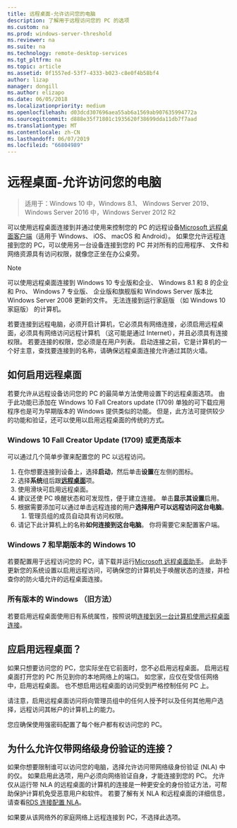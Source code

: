 ```yaml
---
title: 远程桌面-允许访问您的电脑
description: 了解用于远程访问您的 PC 的选项
ms.custom: na
ms.prod: windows-server-threshold
ms.reviewer: na
ms.suite: na
ms.technology: remote-desktop-services
ms.tgt_pltfrm: na
ms.topic: article
ms.assetid: 0f1557ed-53f7-4333-b023-c8e0f4b58bf4
author: lizap
manager: dongill
ms.author: elizapo
ms.date: 06/05/2018
ms.localizationpriority: medium
ms.openlocfilehash: d03dcd307696aea55ab6a1569ab907635994772a
ms.sourcegitcommit: d888e35f71801c1935620f38699dda11db7f7aad
ms.translationtype: MT
ms.contentlocale: zh-CN
ms.lasthandoff: 06/07/2019
ms.locfileid: "66804989"
---
```

# <a name="remote-desktop---allow-access-to-your-pc"></a>远程桌面-允许访问您的电脑

>适用于：Windows 10 中，Windows 8.1、 Windows Server 2019、 Windows Server 2016 中，Windows Server 2012 R2

可以使用远程桌面连接到并通过使用来控制您的 PC 的远程设备[Microsoft 远程桌面客户端](remote-desktop-clients.md)（适用于 Windows、 iOS、 macOS 和 Android）。 如果您允许远程连接到您的 PC，可以使用另一台设备连接到您的 PC 并对所有的应用程序、 文件和网络资源具有访问权限，就像您正坐在办公桌旁。  

> [!NOTE]
> 可以使用远程桌面连接到 Windows 10 专业版和企业、 Windows 8.1 和 8 的企业和 Pro、 Windows 7 专业版、 企业版和旗舰版和 Windows Server 版本比 Windows Server 2008 更新的文件。 无法连接到运行家庭版 （如 Windows 10 家庭版） 的计算机。 

若要连接到远程电脑，必须开启计算机，它必须具有网络连接，必须启用远程桌面，必须具有网络访问远程计算机 （这可能是通过 Internet），并且必须具有连接权限。 若要连接的权限，您必须是在用户列表。 启动连接之前，它是计算机的一个好主意，查找要连接到的名称，请确保远程桌面连接允许通过其防火墙。

## <a name="how-to-enable-remote-desktop"></a>如何启用远程桌面

若要允许从远程设备访问您的 PC 的最简单方法使用设置下的远程桌面选项。 由于此功能已添加在 Windows 10 Fall Creators update (1709) 单独的可下载应用程序也是可为早期版本的 Windows 提供类似的功能。 但是，此方法可提供较少的功能和验证，还可以使用以启用远程桌面的传统的方式。

### <a name="windows-10-fall-creator-update-1709-or-later"></a>Windows 10 Fall Creator Update (1709) 或更高版本

可以通过几个简单步骤来配置您的 PC 以远程访问。
1. 在你想要连接到设备上，选择**启动**，然后单击**设置**在左侧的图标。
2. 选择**系统**组后跟[**远程桌面**](ms-settings:remotedesktop)项。
3. 使用滑块可启用远程桌面。
4. 建议还使 PC 唤醒状态和可发现性，便于建立连接。 单击**显示其设置**启用。
5. 根据需要添加可以通过单击远程连接的用户**选择用户可以远程访问这台电脑**。
   1. 管理员组的成员自动具有访问权限。
6. 请记下此计算机上的名称**如何连接到这台电脑**。 你将需要它来配置客户端。

### <a name="windows-7-and-early-version-of-windows-10"></a>Windows 7 和早期版本的 Windows 10

若要配置用于远程访问您的 PC，请下载并运行[Microsoft 远程桌面助手](https://www.microsoft.com/download/details.aspx?id=50042)。 此助手更新您的系统设置以启用远程访问，可确保您的计算机处于唤醒状态的连接，并检查你的防火墙允许的远程桌面连接。 

### <a name="all-versions-of-windows-legacy-method"></a>所有版本的 Windows （旧方法）

若要启用远程桌面使用旧有系统属性，按照说明[连接到另一台计算机使用远程桌面连接](https://windows.microsoft.com/windows/remote-desktop-connection-faq)。

## <a name="should-i-enable-remote-desktop"></a>应启用远程桌面？

如果只想要访问您的 PC，您实际坐在它前面时，您不必启用远程桌面。 启用远程桌面打开您的 PC 所见到你的本地网络上的端口。 如您家，应仅在受信任网络中，启用远程桌面。 也不想启用远程桌面的访问受到严格控制任何 PC 上。

请注意，启用远程桌面访问将向管理员组中的任何人授予时以及任何其他用户选择，远程访问其帐户的计算机上的能力。

您应确保使用强密码配置了每个帐户都有权访问您的 PC。

## <a name="why-allow-connections-only-with-network-level-authentication"></a>为什么允许仅带网络级身份验证的连接？ 

如果你想要限制谁可以访问您的电脑，选择允许访问带网络级身份验证 (NLA) 中的仅。 如果启用此选项，用户必须向网络验证自身，才能连接到您的 PC。 允许仅从运行带 NLA 的远程桌面的计算机的连接是一种更安全的身份验证方法，可帮助保护计算机免受恶意用户和软件。 若要了解有关 NLA 和远程桌面的详细信息，请查看[RDS 连接配置 NLA](https://technet.microsoft.com/library/cc732713(v=ws.11).aspx)。

如果要从该网络外的家庭网络上远程连接到 PC，不选择此选项。

